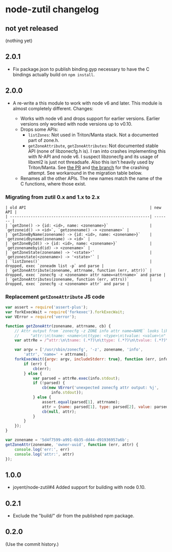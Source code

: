 # node-zutil changelog

## not yet released

(nothing yet)

## 2.0.1

- Fix package.json to publish binding.gyp necessary to have the C bindings
  actually build on `npm install`.

## 2.0.0

- A re-write a this module to work with node v6 and later. This module is almost
  completely different. Changes:

    - Works with node v6 and drops support for earlier versions. Earlier
      versions only worked with node versions up to v0.10.
    - Drops some APIs:
        - `listZones`: Not used in Triton/Manta stack. Not a documented part
          of zone.h.
        - `getZoneAttribute`, `getZoneAttributes`: Not documented stable API
          (none of libzonecfg.h is). I ran into crashes implementing this
          with N-API and node v6. I suspect libzonecfg and its usage of
          libxml2 is just not threadsafe. Also this isn't heavily used by
          Triton/Manta. See [the
          PR](https://github.com/joyent/node-zutil/pull/8) and [the
          branch](https://github.com/joyent/node-zutil/tree/getzoneattr) for
          the crashing attempt.  See workaround in the migration table below.
    - Renames all the other APIs. The new names match the name of the C
      functions, where those exist.

### Migrating from zutil 0.x and 1.x to 2.x

    | old API                                                      | new API |
    | -------------------------------------------------------------| ------- |
    | `getZone() -> {id: <id>, name: <zonename>}`                  | `getzoneid() -> <id>`, `getzonename() -> <zonename>` |
    | `getZoneByName(zonename) -> {id: <id>, name: <zonename>}`    | `getzoneidbyname(zonename) -> <id>` |
    | `getZoneById() -> {id: <id>, name: <zonename>}`              | `getzonenamebyid(id) -> <zonename>` |
    | `getZoneState(zonename) -> '<state>'`                        | `getzonestate(<zonename>) -> '<state>'` |
    | `listZones()`                                                | dropped, exec `zoneadm list -p` and parse |
    | `getZoneAttribute(zonename, attrname, function (err, attr))` | dropped, exec `zonecfg -z <zonename> attr name=<attrname>` and parse |
    | `getZoneAttributes(zonename, function (err, attrs))`         | dropped, exec `zonecfg -z <zonename> attr` and parse |

### Replacement `getZoneAttribute` JS code

```javascript
var assert = require('assert-plus');
var forkExecWait = require('forkexec').forkExecWait;
var VError = require('verror');

function getZoneAttr(zonename, attrname, cb) {
    // Attr output from `zonecfg -z ZONE info attr name=NAME` looks like:
    //     "attr:\n\tname: <name>\n\ttype: <type>\n\tvalue: <value>\n"
    var attrRe = /^attr:\n\tname: (.*?)\n\ttype: (.*?)\n\tvalue: (.*?)\n$/m;

    var argv = ['/usr/sbin/zonecfg', '-z', zonename, 'info',
        'attr', 'name=' + attrname];
    forkExecWait({argv: argv, includeStderr: true}, function (err, info) {
        if (err) {
            cb(err);
        } else {
            var parsed = attrRe.exec(info.stdout);
            if (!parsed) {
                cb(new VError('unexpected zonecfg attr output: %j',
                    info.stdout));
            } else {
                assert.equal(parsed[1], attrname);
                attr = {name: parsed[1], type: parsed[2], value: parsed[3]};
                cb(null, attr);
            }
        }
    });
}

var zonename = '5d4f7599-a991-6b35-dd44-d91936957a6b';
getZoneAttr(zonename, 'owner-uuid', function (err, attr) {
    console.log('err:', err)
    console.log('attr:', attr)
});
```


## 1.0.0

- joyent/node-zutil#4 Added support for building with node 0.10.

## 0.2.1

- Exclude the "build/" dir from the published npm package.

## 0.2.0

(Use the commit history.)
